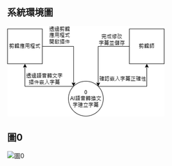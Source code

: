 ## 系統環境圖

![系統環境圖](https://github.com/C110118150/No.11/blob/main/%E7%B3%BB%E7%B5%B1%E7%92%B0%E5%A2%83%E5%9C%96.png '系統環境圖')

## 圖0
![圖0](https://github.com/C110118150/No.11/blob/main/%E5%9C%960.png '圖0')

